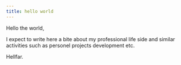 ```yaml
---
title: hello world
---
```


Hello the world,

I expect to write here a bite about my professional life side and similar activities such as personel projects development etc.

Hellfar.
